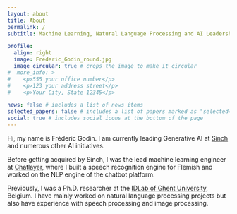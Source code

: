 ```yaml
---
layout: about
title: About
permalink: /
subtitle: Machine Learning, Natural Language Processing and AI Leadership

profile:
  align: right
  image: Frederic_Godin_round.jpg
  image_circular: true # crops the image to make it circular
#  more_info: >
#    <p>555 your office number</p>
#    <p>123 your address street</p>
#    <p>Your City, State 12345</p>

news: false # includes a list of news items
selected_papers: false # includes a list of papers marked as "selected={true}"
social: true # includes social icons at the bottom of the page
---
```


Hi, my name is Fréderic Godin. I am currently leading Generative AI at [Sinch](https://sinch.com) and numerous other AI initiatives.

Before getting acquired by Sinch, I was the lead machine learning engineer at [Chatlayer](https://chatlayer.ai/), where I built a speech recognition engine for Flemish and worked on the NLP engine of the chatbot platform.

Previously, I was a Ph.D. researcher at the [IDLab of Ghent University](https://www.ugent.be/ea/idlab/en), Belgium. I have mainly worked on natural language processing projects but also have experience with speech processing and image processing.
